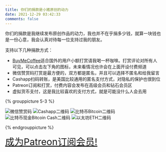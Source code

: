 ```yaml
---
title: 你们的捐款是小猪原创的动力
date: 2021-12-29 03:42:33
comments: false
---
```


你们的捐款是我继续发布原创作品的动力，我也并不在乎捐多少钱，就算一块钱也是一份心意，我会认真对待每一位支持过我的朋友。

支持以下几种捐款方式：
* [BuyMeCoffee](https://buymeacoffee.com/p1slave)适合国外的用户小额打赏请我喝一杯咖啡。打赏评论对所有人可见，可以点击左下角的图标，未来看情况也许会在上面开设付费频道
* 微信赞赏码打赏是最方便的，双方都是匿名，并且可以选择不匿名和给我留言
* Cashapp扫码转账，是美国比较通用的匿名支付方式，对隐私的保护也很到位
* Patreon订阅和打赏，付费内容会发布在高级会员和钻石会员区
* 虚拟货币支付，这是我比较喜欢的支付方式，就是可能没什么人会去用

<script type="text/javascript" src="https://cdnjs.buymeacoffee.com/1.0.0/button.prod.min.js" data-name="bmc-button" data-slug="p1slave" data-color="#FFDD00" data-emoji=""  data-font="Cookie" data-text="Buy me a coffee" data-outline-color="#000000" data-font-color="#000000" data-coffee-color="#ffffff" ></script>

{% grouppicture 5-3 %}

![](/images/qrcode/wechat_donation.jpg "微信赞赏码")
![](/images/qrcode/cashapp.jpg "Cashapp二维码")
![](/images/qrcode/btc.png "比特币Bitcoin二维码")
![](/images/qrcode/bch.png "比特币现金Bitcoin Cash二维码")
![](/images/qrcode/eth.png "以太坊ETH二维码")

{% endgrouppicture %}

<a style="font-size:30px" href="https://www.patreon.com/bePatron?u=66277088" data-patreon-widget-type="become-patron-button">成为Patreon订阅会员!</a><script async src="https://c6.patreon.com/becomePatronButton.bundle.js"></script>


